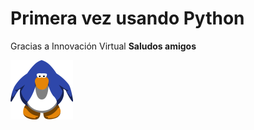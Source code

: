 # Primera vez usando Python

Gracias a Innovación Virtual
**Saludos amigos**

![](Imagenes\README.png)
